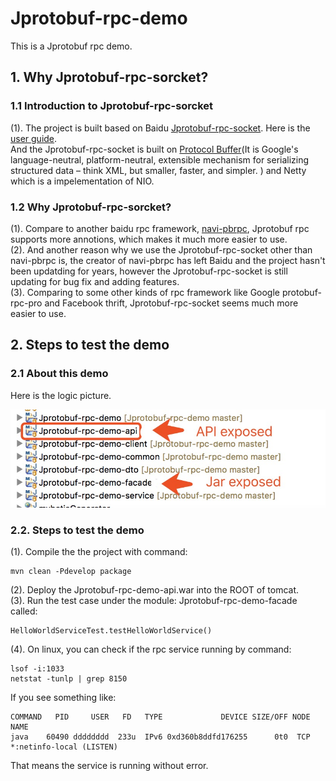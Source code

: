 # Jprotobuf-rpc-demo
This is a Jprotobuf rpc demo.


## 1. Why Jprotobuf-rpc-sorcket?

### 1.1 Introduction to Jprotobuf-rpc-sorcket
(1). The project is built based on Baidu [Jprotobuf-rpc-socket](https://github.com/baidu/Jprotobuf-rpc-socket). Here is the [user guide](https://github.com/baidu/Jprotobuf-rpc-socket/wiki/User-Guide).<br>
And the Jprotobuf-rpc-socket is built on [Protocol Buffer](https://developers.google.com/protocol-buffers/)(It is Google's language-neutral, platform-neutral, extensible mechanism for serializing structured data – think XML, but smaller, faster, and simpler. ) and Netty which is a impelementation of NIO.<br>

### 1.2 Why Jprotobuf-rpc-sorcket?
(1). Compare to another baidu rpc framework, [navi-pbrpc](https://github.com/neoremind/navi-pbrpc), Jprotobuf rpc supports more annotions, which makes it much more easier to use.<br>
(2). And another reason why we use the Jprotobuf-rpc-socket other than navi-pbrpc is, the creator of navi-pbrpc has left Baidu and the project hasn't been updatding for years, however the Jprotobuf-rpc-socket is still updating for bug fix and adding features.<br>
(3). Comparing to some other kinds of rpc framework like Google protobuf-rpc-pro and Facebook thrift, Jprotobuf-rpc-socket seems much more easier to use.<br>


## 2. Steps to test the demo
### 2.1 About this demo
Here is the logic picture.<br>

![gras](/framework.jpeg)


### 2.2. Steps to test the demo
(1). Compile the the project with command: <br>
```
mvn clean -Pdevelop package
```
(2). Deploy the Jprotobuf-rpc-demo-api.war into the ROOT of tomcat.<br>
(3). Run the test case under the module: Jprotobuf-rpc-demo-facade called:<br>
```
HelloWorldServiceTest.testHelloWorldService()
```
(4). On linux, you can check if the rpc service running by command:<br>
```
lsof -i:1033
netstat -tunlp | grep 8150
```
If you see something like:<br>
```
COMMAND   PID     USER   FD   TYPE             DEVICE SIZE/OFF NODE NAME
java    60490 dddddddd  233u  IPv6 0xd360b8ddfd176255      0t0  TCP *:netinfo-local (LISTEN)
```
That means the service is running without error.<br>
